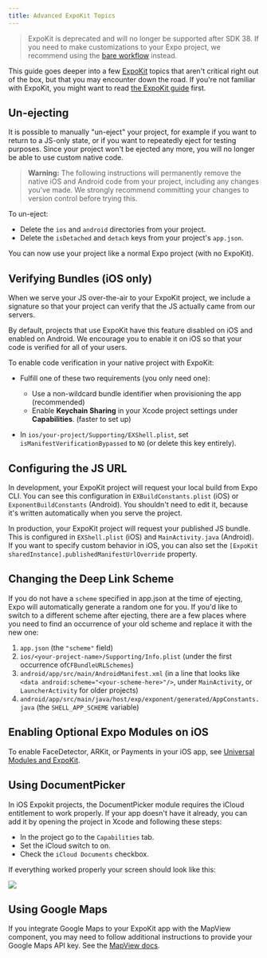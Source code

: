 ```yaml
---
title: Advanced ExpoKit Topics
---
```


> ExpoKit is deprecated and will no longer be supported after SDK 38. If you need to make customizations to your Expo project, we recommend using the [bare workflow](../../bare/customizing/) instead.

This guide goes deeper into a few [ExpoKit](../expokit/) topics that aren't critical
right out of the box, but that you may encounter down the road. If you're not familiar with
ExpoKit, you might want to read [the ExpoKit guide](../expokit/) first.

## Un-ejecting

It is possible to manually "un-eject" your project, for example if you want to return to a JS-only state, or if you want to repeatedly eject for testing purposes. Since your project won't be ejected any more, you will no longer be able to use custom native code.

> **Warning:** The following instructions will permanently remove the native iOS and Android code from your project, including any changes you've made. We strongly recommend committing your changes to version control before trying this.

To un-eject:

- Delete the `ios` and `android` directories from your project.
- Delete the `isDetached` and `detach` keys from your project's `app.json`.

You can now use your project like a normal Expo project (with no ExpoKit).

## Verifying Bundles (iOS only)

When we serve your JS over-the-air to your ExpoKit project, we include a signature so that
your project can verify that the JS actually came from our servers.

By default, projects that use ExpoKit have this feature disabled on iOS and enabled on
Android. We encourage you to enable it on iOS so that your code is verified for all of your
users.

To enable code verification in your native project with ExpoKit:

- Fulfill one of these two requirements (you only need one):

  - Use a non-wildcard bundle identifier when provisioning the app (recommended)
  - Enable **Keychain Sharing** in your Xcode project settings under **Capabilities**. (faster to
    set up)

- In `ios/your-project/Supporting/EXShell.plist`, set `isManifestVerificationBypassed` to
  `NO` (or delete this key entirely).

## Configuring the JS URL

In development, your ExpoKit project will request your local build from Expo CLI. You can see this configuration in `EXBuildConstants.plist` (iOS) or `ExponentBuildConstants` (Android). You shouldn't need to edit it, because it's written automatically when you serve the project.

In production, your ExpoKit project will request your published JS bundle. This is configured in `EXShell.plist` (iOS) and `MainActivity.java` (Android). If you want to specify custom behavior in iOS, you can also set the `[ExpoKit sharedInstance].publishedManifestUrlOverride` property.

## Changing the Deep Link Scheme

If you do not have a `scheme` specified in app.json at the time of ejecting, Expo will automatically generate a random one for you. If you'd like to switch to a different scheme after ejecting, there are a few places where you need to find an occurrence of your old scheme and replace it with the new one:

1.  `app.json` (the `"scheme"` field)
2.  `ios/<your-project-name>/Supporting/Info.plist` (under the first occurrence of`CFBundleURLSchemes`)
3.  `android/app/src/main/AndroidManifest.xml` (in a line that looks like `<data android:scheme="<your-scheme-here>"/>`, under `MainActivity`, or `LauncherActivity` for older projects)
4.  `android/app/src/main/java/host/exp/exponent/generated/AppConstants.java` (the `SHELL_APP_SCHEME` variable)

## Enabling Optional Expo Modules on iOS

To enable FaceDetector, ARKit, or Payments in your iOS app, see [Universal Modules and ExpoKit](../universal-modules-and-expokit/).

## Using DocumentPicker

In iOS Expokit projects, the DocumentPicker module requires the iCloud entitlement to work properly. If your app doesn't have it already, you can add it by opening the project in Xcode and following these steps:

- In the project go to the `Capabilities` tab.
- Set the iCloud switch to on.
- Check the `iCloud Documents` checkbox.

If everything worked properly your screen should look like this:

![](/static/images/icloud-entitlement.png)

## Using Google Maps

If you integrate Google Maps to your ExpoKit app with the MapView component, you may need to follow additional instructions to provide your Google Maps API key. See the [MapView docs](../../sdk/map-view/).
